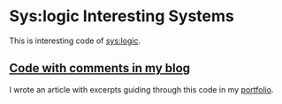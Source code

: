 # Sys:logic Interesting Systems

This is interesting code of [sys:logic](https://bmx3.itch.io/syslogic).

## [Code with comments in my blog](https://made.byhasa.de/project/syslogic/systems.html)

I wrote an article with excerpts guiding through this code in my [portfolio](https://made.byhasa.de/project/syslogic/systems.html).
